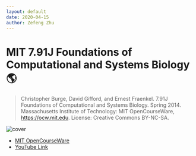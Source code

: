 ```yaml
---
layout: default
date: 2020-04-15
author: Zefeng Zhu
---
```


# MIT 7.91J Foundations of Computational and Systems Biology🌎

> Christopher Burge, David Gifford, and Ernest Fraenkel. 7.91J Foundations of Computational and Systems Biology. Spring 2014. Massachusetts Institute of Technology: MIT OpenCourseWare, https://ocw.mit.edu. License: Creative Commons BY-NC-SA.

![cover](https://ocw.mit.edu/courses/biology/7-91j-foundations-of-computational-and-systems-biology-spring-2014/7-91js14.jpg)

* [MIT OpenCourseWare](https://ocw.mit.edu/courses/biology/7-91j-foundations-of-computational-and-systems-biology-spring-2014/)
* [YouTube Link](https://www.youtube.com/playlist?list=PLUl4u3cNGP63uK-oWiLgO7LLJV6ZCWXac)